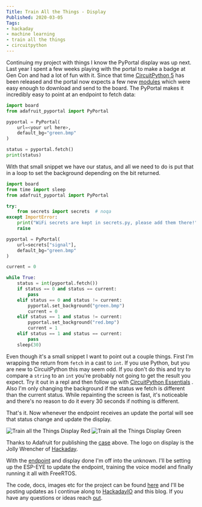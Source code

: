 ```yaml
---
Title: Train All the Things - Display
Published: 2020-03-05
Tags:
- hackaday
- machine learning
- train all the things
- circuitpython
---
```


Continuing my project with things I know the PyPortal display was up next. Last
year I spent a few weeks playing with the portal to make a badge at Gen Con and
had a lot of fun with it. Since that time
 [CircuitPython 5](https://circuitpython.org/downloads) has been released and
 the portal now expects a few new [modules](https://circuitpython.org/libraries)
 which were easy enough to download and send to the board. The PyPortal makes it
 incredibly easy to point at an endpoint to fetch data:

```python
import board
from adafruit_pyportal import PyPortal

pyportal = PyPortal(
    url=<your url here>,
    default_bg="green.bmp"
)

status = pyportal.fetch()
print(status)
```

With that small snippet we have our status, and all we need to do is put that
in a loop to set the background depending on the bit returned.

```python
import board
from time import sleep
from adafruit_pyportal import PyPortal

try:
    from secrets import secrets  # noqa
except ImportError:
    print("WiFi secrets are kept in secrets.py, please add them there!")
    raise

pyportal = PyPortal(
    url=secrets["signal"],
    default_bg="green.bmp"
)

current = 0

while True:
    status = int(pyportal.fetch())
    if status == 0 and status == current:
        pass
    elif status == 0 and status != current:
        pyportal.set_background("green.bmp")
        current = 0
    elif status == 1 and status != current:
        pyportal.set_background("red.bmp")
        current = 1
    elif status == 1 and status == current:
        pass
    sleep(30)
```

Even though it's a small snippet I want to point out a couple things. First I'm
wrapping the return from `fetch` in a cast to `int`. If you use Python,  but you
are new to CircuitPython this may seem odd. If you don't do this and try to
compare a `string` to an `int` you're probably not going to get the result you
expect. Try it out in a repl and then follow up with
[CircuitPython Essentials](https://learn.adafruit.com/circuitpython-essentials/circuitpython-essentials)
. Also I'm only changing the background if the status we fetch is different than
the current status. While repainting the screen is fast, it's noticeable and
there's no reason to do it every 30 seconds if nothing is different.

That's it. Now whenever the endpoint receives an update the portal will see
that status change and update the display.

![Train all the Things Display Red](/assets/images/on-air-display-red.jpg)
![Train all the Things Display Green](/assets/images/on-air-display-green.jpg)

Thanks to Adafruit for publishing the
[case](https://www.thingiverse.com/search?q=pyportal&dwh=915e616a3fbda6e) above.
The logo on display is the Jolly Wrencher of
[Hackaday](https://hackaday.com/about/).

With the [endpoint](/posts/train-all-the-things-sighandler) and display done
I'm off into the unknown. I'll be setting up the ESP-EYE to update the endpoint,
training the voice model and finally running it all with FreeRTOS.

The code, docs, images etc for the project can be found
[here](https://git.sr.ht/~n0mn0m/on-air) and I'll be posting updates as I
continue along to [HackadayIO](https://hackaday.io/project/170228-on-air) and
this blog. If you have any questions or ideas reach
[out](mailto:alexander@unexpextedeof.net).
